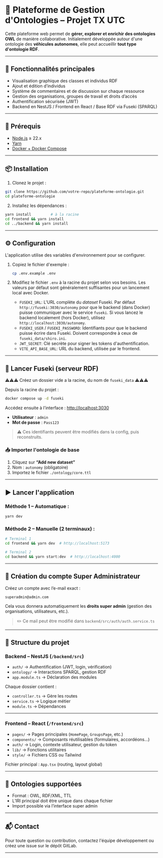 # 🧠 Plateforme de Gestion d'Ontologies – Projet TX UTC

Cette plateforme web permet de **gérer, explorer et enrichir des ontologies OWL** de manière collaborative.
Initialement développée autour d'une ontologie des **véhicules autonomes**, elle peut accueillir **tout type d'ontologie RDF**.

---

## 🚀 Fonctionnalités principales

* Visualisation graphique des classes et individus RDF
* Ajout et édition d’individus
* Système de commentaires et de discussion sur chaque ressource
* Gestion des organisations, groupes de travail et droits d’accès
* Authentification sécurisée (JWT)
* Backend en NestJS / Frontend en React / Base RDF via Fuseki (SPARQL)

---

## 🧰 Prérequis

* [Node.js](https://nodejs.org/) ≥ 22.x
* [Yarn](https://yarnpkg.com/)
* [Docker + Docker Compose](https://www.docker.com/products/docker-desktop)

---

## 📦 Installation

1. Clonez le projet :

```bash
git clone https://github.com/votre-repo/plateforme-ontologie.git
cd plateforme-ontologie
```

2. Installez les dépendances :

```bash
yarn install         # à la racine
cd frontend && yarn install
cd ../backend && yarn install
```

---

## ⚙️ Configuration

L'application utilise des variables d'environnement pour se configurer.

1.  Copiez le fichier d'exemple :

    ```bash
    cp .env.example .env
    ```

2.  Modifiez le fichier `.env` à la racine du projet selon vos besoins. Les valeurs par défaut sont généralement suffisantes pour un lancement local avec Docker.

    *   `FUSEKI_URL`: L'URL complète du *dataset* Fuseki. Par défaut `http://fuseki:3030/autonomy` pour que le backend (dans Docker) puisse communiquer avec le service `fuseki`. Si vous lancez le backend localement (hors Docker), utilisez `http://localhost:3030/autonomy`.
    *   `FUSEKI_USER` / `FUSEKI_PASSWORD`: Identifiants pour que le backend puisse écrire dans Fuseki. Doivent correspondre à ceux de `fuseki_data/shiro.ini`.
    *   `JWT_SECRET`: Clé secrète pour signer les tokens d'authentification.
    *   `VITE_API_BASE_URL`: URL du backend, utilisée par le frontend.

---

## 🐳 Lancer Fuseki (serveur RDF)

⚠️⚠️⚠️ Créez un dossier vide a la racine, du nom de `fuseki_data` ⚠️⚠️⚠️

Depuis la racine du projet :

```bash
docker compose up -d fuseki
```

Accédez ensuite à l’interface : [http://localhost:3030](http://localhost:3030)

* **Utilisateur** : `admin`
* **Mot de passe** : `Pass123`

> ⚠️ Ces identifiants peuvent être modifiés dans la config, puis reconstruits.

### 📥 Importer l'ontologie de base

1. Cliquez sur **“Add new dataset”**
2. Nom : `autonomy` (obligatoire)
3. Importez le fichier `./ontology/core.ttl`

---

## ▶️ Lancer l'application

### Méthode 1 – Automatique :

```bash
yarn dev
```

### Méthode 2 – Manuelle (2 terminaux) :

```bash
# Terminal 1
cd frontend && yarn dev  # http://localhost:5173

# Terminal 2
cd backend && yarn start:dev  # http://localhost:4000
```

---

## 👤 Création du compte Super Administrateur

Créez un compte avec l’e-mail exact :

```
superadmin@admin.com
```

Cela vous donnera automatiquement les **droits super admin** (gestion des organisations, utilisateurs, etc.).

> ✏️ Ce mail peut être modifié dans `backend/src/auth/auth.service.ts`

---

## 📁 Structure du projet

### Backend – NestJS (`/backend/src`)

* `auth/` → Authentification (JWT, login, vérification)
* `ontology/` → Interactions SPARQL, gestion RDF
* `app.module.ts` → Déclaration des modules

Chaque dossier contient :

* `controller.ts` → Gère les routes
* `service.ts` → Logique métier
* `module.ts` → Dépendances

---

### Frontend – React (`/frontend/src`)

* `pages/` → Pages principales (`HomePage`, `GroupsPage`, etc.)
* `components/` → Composants réutilisables (formulaires, accordéons…)
* `auth/` → Login, contexte utilisateur, gestion du token
* `lib/` → Fonctions utilitaires
* `style/` → Fichiers CSS ou Tailwind

Fichier principal : `App.tsx` (routing, layout global)

---

## 🧠 Ontologies supportées

* Format : OWL, RDF/XML, TTL
* L’IRI principal doit être unique dans chaque fichier
* Import possible via l’interface super admin

---

## 📬 Contact

Pour toute question ou contribution, contactez l'équipe développement ou créez une issue sur le dépôt GitLab.

---
